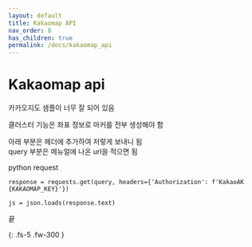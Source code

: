 ```yaml
---
layout: default
title: Kakaomap API
nav_order: 8
has_children: true
permalink: /docs/kakaomap_api
---
```


# Kakaomap api

카카오지도 샘플이 너무 잘 되어 있음

클러스터 기능은 좌표 정보로 마커를 전부 생성해야 함  

아래 부분은 헤더에 추가하여 저렇게 보내니 됨    
query 부분은 메뉴얼에 나온 url을 적으면 됨  

python request
```
response = requests.get(query, headers={'Authorization': f'KakaoAK {KAKAOMAP_KEY}'})

js = json.loads(response.text)
```

끝

{: .fs-5 .fw-300 }
